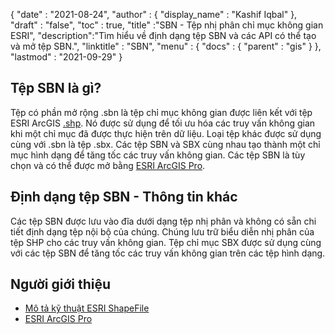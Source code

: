 {
  "date" : "2021-08-24",
  "author" : {
    "display_name" : "Kashif Iqbal"
},
  "draft" : "false",
  "toc" : true,
  "title" :"SBN - Tệp nhị phân chỉ mục không gian ESRI",
  "description":"Tìm hiểu về định dạng tệp SBN và các API có thể tạo và mở tệp SBN.",
  "linktitle" : "SBN",
  "menu" : {
    "docs" : {
      "parent" : "gis"
}
},
  "lastmod" : "2021-09-29"
}

## Tệp SBN là gì?

Tệp có phần mở rộng .sbn là tệp chỉ mục không gian được liên kết với tệp ESRI ArcGIS [.shp](/vi/gis/shp/). Nó được sử dụng để tối ưu hóa các truy vấn không gian khi một chỉ mục đã được thực hiện trên dữ liệu. Loại tệp khác được sử dụng cùng với .sbn là tệp .sbx. Các tệp SBN và SBX cùng nhau tạo thành một chỉ mục hình dạng để tăng tốc các truy vấn không gian. Các tệp SBN là tùy chọn và có thể được mở bằng [ESRI ArcGIS Pro](https://www.esri.com/en-us/arcgis/products/arcgis-pro/overview).

## Định dạng tệp SBN - Thông tin khác

Các tệp SBN được lưu vào đĩa dưới dạng tệp nhị phân và không có sẵn chi tiết định dạng tệp nội bộ của chúng. Chúng lưu trữ biểu diễn nhị phân của tệp SHP cho các truy vấn không gian. Tệp chỉ mục SBX được sử dụng cùng với các tệp SBN để tăng tốc các truy vấn không gian trên các tệp hình dạng.

## Người giới thiệu

* [Mô tả kỹ thuật ESRI ShapeFile](https://www.esri.com/content/dam/esrisites/sitecore-archive/Files/Pdfs/library/whitepapers/pdfs/shapefile.pdf)
* [ESRI ArcGIS Pro](https://www.esri.com/en-us/arcgis/products/arcgis-pro/overview)

